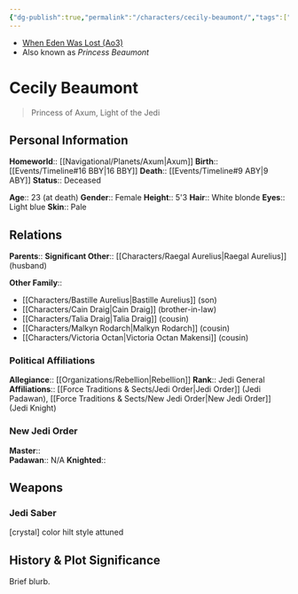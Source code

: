 ```yaml
---
{"dg-publish":true,"permalink":"/characters/cecily-beaumont/","tags":["jedi","rebellion","jediknight","newjediorder","i ii iii iv v vi vii","forcesensitive","unfinished"],"dgHomeLink":false,"noteIcon":"saber1"}
---
```


- [When Eden Was Lost (Ao3)](https://archiveofourown.org/works/19334440/chapters/45992584)
- Also known as *Princess Beaumont*
# Cecily Beaumont
>Princess of Axum, Light of the Jedi

## Personal Information

**Homeworld**::  [[Navigational/Planets/Axum\|Axum]]
**Birth**::  [[Events/Timeline#16 BBY\|16 BBY]]
**Death**::  [[Events/Timeline#9 ABY\|9 ABY]]
**Status**::  Deceased

**Age**::  23 (at death)
**Gender**::  Female
**Height**::  5'3
**Hair**::  White blonde
**Eyes**::  Light blue
**Skin**::  Pale
## Relations

**Parents**::
**Significant Other**::  [[Characters/Raegal Aurelius\|Raegal Aurelius]] (husband)

**Other Family**::
- [[Characters/Bastille Aurelius\|Bastille Aurelius]] (son)
- [[Characters/Cain Draig\|Cain Draig]] (brother-in-law)
- [[Characters/Talia Draig\|Talia Draig]] (cousin)
- [[Characters/Malkyn Rodarch\|Malkyn Rodarch]] (cousin)
- [[Characters/Victoria Octan\|Victoria Octan Makensi]] (cousin)

### Political Affiliations

**Allegiance**:: [[Organizations/Rebellion\|Rebellion]]
**Rank**::  Jedi General
**Affiliations**::  [[Force Traditions & Sects/Jedi Order\|Jedi Order]] (Jedi Padawan), [[Force Traditions & Sects/New Jedi Order\|New Jedi Order]] (Jedi Knight)

### New Jedi Order

**Master**::  
**Padawan**::  N/A
**Knighted**::  

## Weapons

### Jedi Saber

[crystal] color hilt style attuned

## History & Plot Significance

Brief blurb.